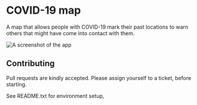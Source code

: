 # COVID-19 map
A map that allows people with COVID-19 mark their past locations to warn others that might have come into contact with them.


![A screenshot of the app](screenshot.png)


## Contributing
Pull requests are kindly accepted. Please assign yourself to a ticket, before starting.

See README.txt for environment setup, 
